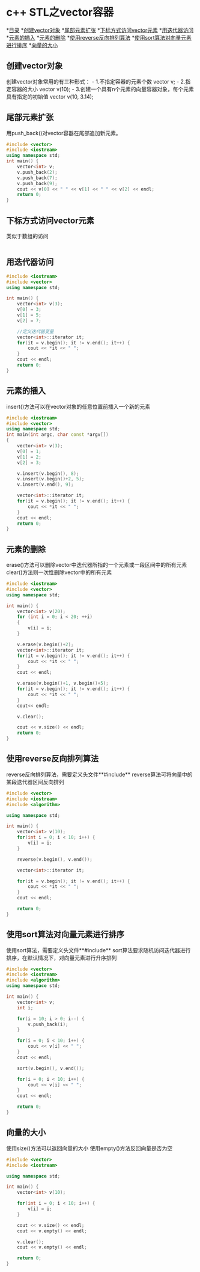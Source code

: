 # c++ STL之vector容器

*[目录](#0)
	*[创建vector对象](#1)
	*[尾部元素扩张](#2)
	*[下标方式访问vector元素](#3)
	*[用迭代器访问](#4)
	*[元素的插入](#5)
	*[元素的删除](#6)
	*[使用reverse反向排列算法](#7)
	*[使用sort算法对向量元素进行排序](#8)
	*[向量的大小](#9)

<h2 id="1">创建vector对象</h2>
创建vector对象常用的有三种形式：
- 1.不指定容器的元素个数
vector<int> v;
- 2.指定容器的大小
vector<double> v(10);
- 3.创建一个具有n个元素的向量容器对象，每个元素具有指定的初始值
vector<double> v(10, 3.14);

<h2 id="2">尾部元素扩张</h2>
用push_back()对vector容器在尾部追加新元素。

```cpp
#include <vector>
#include <iostream>
using namespace std;
int main() {
	vector<int> v;
	v.push_back(2);
	v.push_back(7);
	v.push_back(9);
	cout << v[0] << " " << v[1] << " " << v[2] << endl;
	return 0;
}
```

<h2 id="3">下标方式访问vector元素</h2>
类似于数组的访问

```cpp
```

<h2 id="4">用迭代器访问</h2>

```cpp
#include <iostream>
#include <vector>
using namespace std;

int main() {
	vector<int> v(3);
	v[0] = 3;
	v[1] = 5;
	v[2] = 7;

	//定义迭代器变量
	vector<int>::iterator it;
	for(it = v.begin(); it != v.end(); it++) {
		cout << *it << " ";
	}
	cout << endl;
	return 0;
}	
```
<h2 id="5">元素的插入</h2>
insert()方法可以在vector对象的任意位置前插入一个新的元素

```cpp
#include <iostream>
#include <vector>
using namespace std;
int main(int argc, char const *argv[])
{
	vector<int> v(3);
	v[0] = 1;
	v[1] = 2;
	v[2] = 3;

	v.insert(v.begin(), 8);
	v.insert(v.begin()+2, 5);
	v.insert(v.end(), 9);

	vector<int>::iterator it;
	for(it = v.begin(); it != v.end(); it++) {
		cout << *it << " ";
	}
	cout << endl;
	return 0;
}
```

<h2 id="6">元素的删除</h2>
erase()方法可以删除vector中迭代器所指的一个元素或一段区间中的所有元素
clear()方法则一次性删除vector中的所有元素

```cpp
#include <iostream>
#include <vector>
using namespace std;

int main() {
	vector<int> v(20);
	for (int i = 0; i < 20; ++i)
	{
		v[i] = i;
	}

	v.erase(v.begin()+2);
	vector<int>::iterator it;
	for(it = v.begin(); it != v.end(); it++) {
		cout << *it << " ";
	}
	cout << endl;

	v.erase(v.begin()+1, v.begin()+5);
	for(it = v.begin(); it != v.end(); it++) {
		cout << *it << " ";
	}
	cout<< endl;

	v.clear();

	cout << v.size() << endl;
	return 0;
}
```

<h2 id="7">使用reverse反向排列算法</h2>
reverse反向排列算法，需要定义头文件**#include<algorithm>**
reverse算法可将向量中的某段迭代器区间反向排列

```cpp
#include <vector>
#include <iostream>
#include <algorithm>

using namespace std;

int main() {
	vector<int> v(10);
	for(int i = 0; i < 10; i++) {
		v[i] = i;
	}

	reverse(v.begin(), v.end());

	vector<int>::iterator it;

	for(it = v.begin(); it != v.end(); it++) {
		cout << *it << " ";
	}
	cout << endl;

	return 0;
}
```

<h2 id="8">使用sort算法对向量元素进行排序</h2>
使用sort算法，需要定义头文件**#include<algorithm>**
sort算法要求随机访问迭代器进行排序，在默认情况下，对向量元素进行升序排列

```cpp
#include <vector>
#include <iostream>
#include <algorithm>
using namespace std;

int main() {
	vector<int> v;
	int i;

	for(i = 10; i > 0; i--) {
		v.push_back(i);
	}

	for(i = 0; i < 10; i++) {
		cout << v[i] << " ";
	}
	cout << endl;

	sort(v.begin(), v.end());

	for(i = 0; i < 10; i++) {
		cout << v[i] << " ";
	}
	cout << endl;

	return 0;
}
```

<h2 id="9">向量的大小</h2>
使用size()方法可以返回向量的大小
使用empty()方法反回向量是否为空

```cpp
#include <vector>
#include <iostream>

using namespace std;

int main() {
	vector<int> v(10);

	for(int i = 0; i < 10; i++) {
		v[i] = i;
	}

	cout << v.size() << endl;
	cout << v.empty() << endl;

	v.clear();
	cout << v.empty() << endl;

	return 0;
}
```

